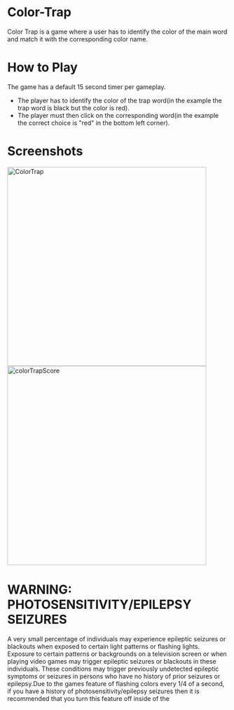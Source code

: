 # Color-Trap
Color Trap is a game where a user has to identify the color of the main word and match it with the corresponding color name.

# How to Play
The game has a default 15 second timer per gameplay.

- The player has to identify the color of the trap word(in the example the trap word is black but the color is red).
- The player must then click on the corresponding word(in the example the correct choice is "red" in the bottom left corner).

# Screenshots

<img width="454" alt="ColorTrap" src="https://user-images.githubusercontent.com/46798243/57506291-02a2f780-72c1-11e9-9b77-851975c2142b.png">

<img width="454" alt="colorTrapScore" src="https://user-images.githubusercontent.com/46798243/57506295-0767ab80-72c1-11e9-8c8c-e335fdba4e05.png">


# WARNING: PHOTOSENSITIVITY/EPILEPSY SEIZURES
A very small percentage of individuals may experience epileptic seizures or blackouts when exposed to certain light patterns or flashing lights. Exposure to certain patterns or backgrounds on a television screen or when playing video games may trigger epileptic seizures or blackouts in these individuals. These conditions may trigger previously undetected epileptic symptoms or seizures in persons who have no history of prior seizures or epilepsy.Due to the games feature of flashing colors every 1/4 of a second, if you have a history of photosensitivity/epilepsy seizures then it is recommended that you turn this feature off inside of the 
